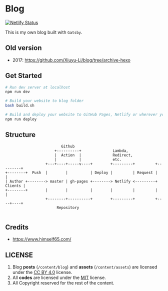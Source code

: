 # Blog
[![Netlify Status](https://api.netlify.com/api/v1/badges/ea934904-1db4-4631-adde-dc64a3ee580c/deploy-status)](https://app.netlify.com/sites/xiuyuli-blog/deploys)

This is my own blog built with `Gatsby`.

## Old version

- 2017: https://github.com/Xiuyu-Li/blog/tree/archive-hexo

## Get Started

```bash
# Run dev server at localhost
npm run dev

# Build your website to blog folder
bash build.sh

# Build and deploy your website to GitHub Pages, Netlify or wherever you want.
npm run deploy
```
## Structure

```
                         Github
                      +----------+              Lambda,         
                      |  Action  |              Redirect,        
                      |          |              etc.             
                  +---+----+-----v----+        +---------+         +---------+
+--------+  Push  |        |          | Deploy |         | Request |         |
| Author +--------> master | gh-pages +--------> Netlify <---------+ Clients |
+--------+        |        |          |        |         |         |         |
                  +--------+----------+        +---------+         +----+----+
                       Repository                                                           
                                                                               

```

## Credits

- https://www.himself65.com/

## LICENSE
1. Blog **posts** (`/content/blog`) and **assets** (`/content/assets`) are licensed under the [CC BY 4.0](https://creativecommons.org/licenses/by/4.0/) license.  
2. All **codes** are licensed under the [MIT](https://opensource.org/licenses/MIT) license.  
3. All Copyright reserved for the rest of the content.
